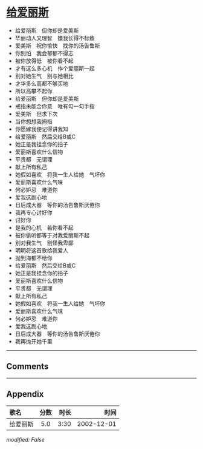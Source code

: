 # [给爱丽斯](https://music.163.com/song?id=66979)

* 给爱丽斯　但你却是爱美斯
* 华丽动人又理智　嫌我长得不标致
* 爱美斯　祝你愉快　找你的汤告鲁斯
* 你别怕　我会郁郁不得志
* 被你放得低　被你看不起
* 才有这么多心机　作个爱丽斯一起
* 别对她生气　别与她相比
* 才华多么高都不够买地
* 所以高攀不起你
* 给爱丽斯　但你却是爱美斯
* 戒指未能合你意　唯有勾一勾手指
* 爱美斯　但求下次
* 当你想想我拇指
* 你愿嫁我便记得讲我知
* 给爱丽斯　然后交给B或C
* 她正是我挂念你的拍子
* 爱丽斯喜欢什么信物
* 平贵都　无谓理
* 献上所有私己
* 她假如喜欢　将我一生人给她　气坏你
* 爱丽斯喜欢什么气味
* 何必妒忌　难道你
* 爱我这副心地
* 日后成大器　等你的汤告鲁斯厌倦你
* 我再专心讨好你
* 讨好你
* 是我的心机　若你看不起
* 被你偷听都等于对我爱丽斯不起
* 别对我生气　别怪我卑鄙
* 明明将这首歌给我爱人
* 抛到海都不给你
* 给爱丽斯　然后交给B或C
* 她正是我挂念你的拍子
* 爱丽斯喜欢什么信物
* 平贵都　无谓理
* 献上所有私己
* 她假如喜欢　将我一生人给她　气坏你
* 爱丽斯喜欢什么气味
* 何必妒忌　难道你
* 爱我这副心地
* 日后成大器　等你的汤告鲁斯厌倦你
* 我再抛开她千里


---

## Comments


---

## Appendix

|歌名|分数|时长|时间|
|:---|:---:|---:|---:|
|给爱丽斯|5.0|3:30|2002-12-01

*modified: False*